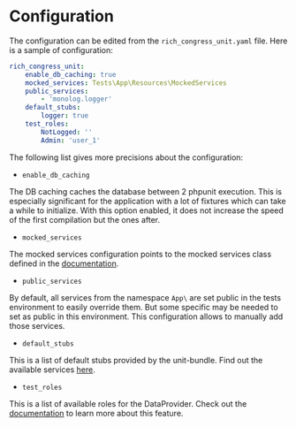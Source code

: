 # Configuration

The configuration can be edited from the `rich_congress_unit.yaml` file. Here is a sample of configuration:

```yaml
rich_congress_unit:
    enable_db_caching: true
    mocked_services: Tests\App\Resources\MockedServices
    public_services:
        - 'monolog.logger'
    default_stubs:
        logger: true
    test_roles:
        NotLogged: ''
        Admin: 'user_1'
```

The following list gives more precisions about the configuration:

- `enable_db_caching`

The DB caching caches the database between 2 phpunit execution. This is especially significant for the application with a lot of fixtures which can take a while to initialize. With this option enabled, it does not increase the speed of the first compilation but the ones after.


- `mocked_services`

The mocked services configuration points to the mocked services class defined in the [documentation](OverrideServices.md#use-dynamic-mocks-legacy).


- `public_services`

By default, all services from the namespace `App\` are set public in the tests environment to easily override them. But some specific may be needed to set as public in this environment. This configuration allows to manually add those services.


- `default_stubs`

This is a list of default stubs provided by the unit-bundle. Find out the available services [here](OverrideServices.md#available-default-service-stubs).


- `test_roles`

This is a list of available roles for the DataProvider. Check out the [documentation](RolesProvider.md) to learn more about this feature.